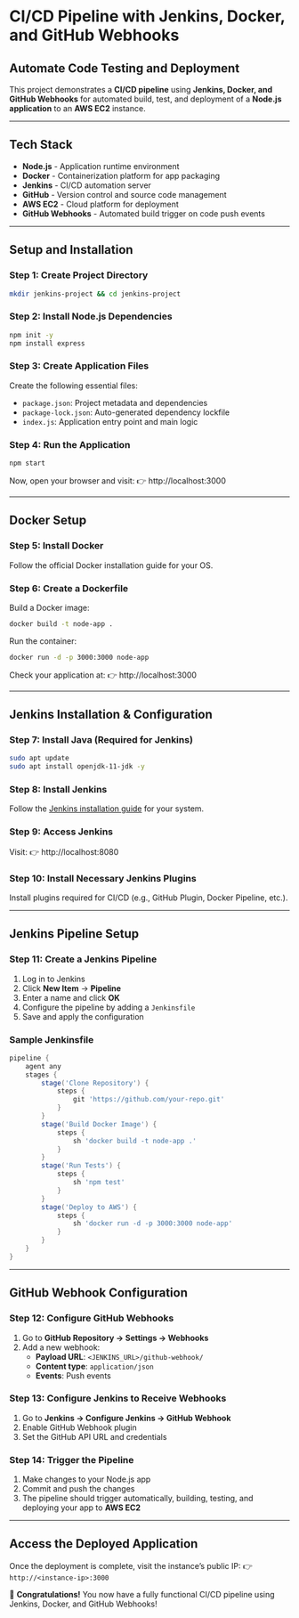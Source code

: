 # CI/CD Pipeline with Jenkins, Docker, and GitHub Webhooks

## Automate Code Testing and Deployment
This project demonstrates a **CI/CD pipeline** using **Jenkins, Docker, and GitHub Webhooks** for automated build, test, and deployment of a **Node.js application** to an **AWS EC2** instance.

---

## Tech Stack
- **Node.js** - Application runtime environment
- **Docker** - Containerization platform for app packaging
- **Jenkins** - CI/CD automation server
- **GitHub** - Version control and source code management
- **AWS EC2** - Cloud platform for deployment
- **GitHub Webhooks** - Automated build trigger on code push events

---

## Setup and Installation

### Step 1: Create Project Directory
```sh
mkdir jenkins-project && cd jenkins-project
```

### Step 2: Install Node.js Dependencies
```sh
npm init -y
npm install express
```

### Step 3: Create Application Files
Create the following essential files:
- `package.json`: Project metadata and dependencies
- `package-lock.json`: Auto-generated dependency lockfile
- `index.js`: Application entry point and main logic

### Step 4: Run the Application
```sh
npm start
```
Now, open your browser and visit:
👉 http://localhost:3000

---

## Docker Setup
### Step 5: Install Docker
Follow the official Docker installation guide for your OS.

### Step 6: Create a Dockerfile
Build a Docker image:
```sh
docker build -t node-app .
```
Run the container:
```sh
docker run -d -p 3000:3000 node-app
```
Check your application at:
👉 http://localhost:3000

---

## Jenkins Installation & Configuration

### Step 7: Install Java (Required for Jenkins)
```sh
sudo apt update
sudo apt install openjdk-11-jdk -y
```

### Step 8: Install Jenkins
Follow the [Jenkins installation guide](https://www.jenkins.io/doc/book/installing/) for your system.

### Step 9: Access Jenkins
Visit:
👉 http://localhost:8080

### Step 10: Install Necessary Jenkins Plugins
Install plugins required for CI/CD (e.g., GitHub Plugin, Docker Pipeline, etc.).

---

## Jenkins Pipeline Setup

### Step 11: Create a Jenkins Pipeline
1. Log in to Jenkins
2. Click **New Item** → **Pipeline**
3. Enter a name and click **OK**
4. Configure the pipeline by adding a `Jenkinsfile`
5. Save and apply the configuration

### Sample Jenkinsfile
```groovy
pipeline {
    agent any
    stages {
        stage('Clone Repository') {
            steps {
                git 'https://github.com/your-repo.git'
            }
        }
        stage('Build Docker Image') {
            steps {
                sh 'docker build -t node-app .'
            }
        }
        stage('Run Tests') {
            steps {
                sh 'npm test'
            }
        }
        stage('Deploy to AWS') {
            steps {
                sh 'docker run -d -p 3000:3000 node-app'
            }
        }
    }
}
```

---

## GitHub Webhook Configuration

### Step 12: Configure GitHub Webhooks
1. Go to **GitHub Repository → Settings → Webhooks**
2. Add a new webhook:
   - **Payload URL**: `<JENKINS_URL>/github-webhook/`
   - **Content type**: `application/json`
   - **Events**: Push events

### Step 13: Configure Jenkins to Receive Webhooks
1. Go to **Jenkins → Configure Jenkins → GitHub Webhook**
2. Enable GitHub Webhook plugin
3. Set the GitHub API URL and credentials

### Step 14: Trigger the Pipeline
1. Make changes to your Node.js app
2. Commit and push the changes
3. The pipeline should trigger automatically, building, testing, and deploying your app to **AWS EC2**

---

## Access the Deployed Application

Once the deployment is complete, visit the instance’s public IP:
👉 `http://<instance-ip>:3000`

🎉 **Congratulations!** You now have a fully functional CI/CD pipeline using Jenkins, Docker, and GitHub Webhooks!

